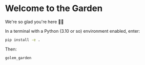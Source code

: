 # Welcome to the Garden

We're so glad you're here 🌱✨

In a terminal with a Python (3.10 or so) environment enabled, enter:

```bash
pip install -e .
```

Then:

```bash
golem_garden
```

